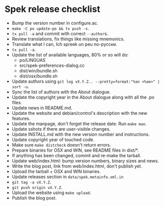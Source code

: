 # Spek release checklist

 * Bump the version number in configure.ac.
 * `make -C po update-po && tx push -s`.
 * `tx pull -a` and commit with correct `--author`s.
 * Review translations, fix things like missing mnemonics.
 * Translate what I can, Ich spreek un peu по-русски.
 * `tx pull -a`.
 * Update the list of available languages, 80% or so will do:
   * po/LINGUAS
   * src/spek-preferences-dialog.cc
   * dist/win/bundle.sh
   * dist/osx/bundle.sh
 * Update authors using `git log vX.Y.Z.. --pretty=format:"%an <%ae>" | sort -u`.
 * Sync the list of authors with the About dialogue.
 * Update the copyright year in the About dialogue along with all the .po files.
 * Update news in README.md.
 * Update the website and debian/control's description with the new features.
 * Update the manpage, don't forget the release date. Run `make man`.
 * Update sshots if there are user-visible changes.
 * Update INSTALL.md with the new version number and instructions.
 * Update copyright year of touched code.
 * Make sure `make distcheck` doesn't return errors.
 * Prepare binaries for OSX and WIN, see README files in dist/*.
 * If anything has been changed, commit and re-make the tarball.
 * Update web/index.html: bump version numbers, binary sizes and news.
 * Write the blog post, link from web/index.html, don't publish yet.
 * Upload the tarball + OSX and WIN binaries.
 * Update releases section in `data/spek.metainfo.xml.in`
 * `git tag -a vX.Y.Z`.
 * `git push origin vX.Y.Z`.
 * Upload the website using `make upload`.
 * Publish the blog post.
